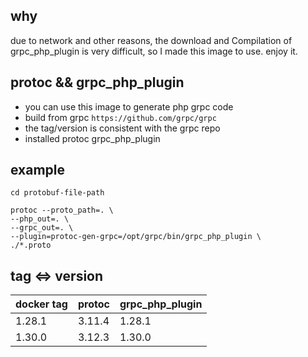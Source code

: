 ## why

due to network and other reasons, the download and Compilation of grpc_php_plugin is very difficult, so I made this image to use. enjoy it.

## protoc && grpc_php_plugin

- you can use this image to generate php grpc code
- build from grpc `https://github.com/grpc/grpc`
- the tag/version is consistent with the grpc repo
- installed protoc grpc_php_plugin

## example

```
cd protobuf-file-path

protoc --proto_path=. \
--php_out=. \
--grpc_out=. \
--plugin=protoc-gen-grpc=/opt/grpc/bin/grpc_php_plugin \
./*.proto

```

## tag <=> version

|docker tag|protoc|grpc_php_plugin|
|-|-|-|
|1.28.1|3.11.4|1.28.1|
|1.30.0|3.12.3|1.30.0|
